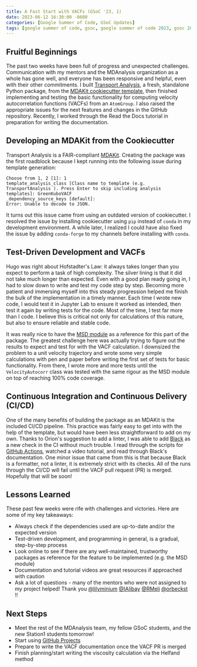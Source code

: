 ```yaml
---
title: A Fast Start with VACFs (GSoC '23, 1)
date: 2023-06-12 16:30:00 -0600
categories: [Google Summer of Code, GSoC Updates]
tags: [google summer of code, gsoc, google summer of code 2023, gsoc 2023, computer science, cs, python, numpy, scipy, computational research, molecular dynamics, mdanalysis, computational chemistry, biophysics, bioinformatics, biomolecular research, materials research, chemical engineering, physics, mathematics, math, mdakit, mdakits, velocity autocorrelation function, vacf, self-diffusivity, green-kubo]     # TAG names should always be lowercase
---
```


## Fruitful Beginnings

The past two weeks have been full of progress and unexpected challenges. Communication with my mentors and the MDAnalysis organization as a whole has gone well, and everyone has been responsive and helpful, even with their other commitments. I built [Transport Analysis](https://github.com/MDAnalysis/transport-analysis), a fresh, standalone Python package, from the [MDAKit cookiecutter template](https://github.com/MDAnalysis/cookiecutter-mdakit), then finished implementing and testing the basic functionality for computing velocity autocorrelation functions (VACFs) from an `AtomGroup`. I also raised the appropriate issues for the next features and changes in the GitHub repository. Recently, I worked through the Read the Docs tutorial in preparation for writing the documentation.

## Developing an MDAKit from the Cookiecutter

Transport Analysis is a FAIR-compliant [MDAKit](https://mdakits.mdanalysis.org). Creating the package was the first roadblock because I kept running into the following issue during template generation:

```
Choose from 1, 2 [1]: 1
template_analysis_class [Class name to template (e.g. TransportAnalysis ). Press Enter to skip including analysis templates]: GreenKuboVACF
_dependency_source_keys [default]:
Error: Unable to decode to JSON.
```

It turns out this issue came from using an outdated version of cookiecutter. I resolved the issue by installing cookiecutter using `pip` instead of `conda` in my development environment. A while later, I realized I could have also fixed the issue by adding `conda-forge` to my channels before installing with `conda`.

## Test-Driven Development and VACFs

Hugo was right about Hofstadter's Law: it always takes longer than you expect to perform a task of high complexity. The silver lining is that it did not take much longer than expected. Even with a good plan ready going in, I had to slow down to write and test my code step by step. Becoming more patient and immersing myself into this steady progression helped me finish the bulk of the implementation in a timely manner. Each time I wrote new code, I would test it in Jupyter Lab to ensure it worked as intended, then test it again by writing tests for the code. Most of the time, I test far more than I code. I believe this is critical not only for calculations of this nature, but also to ensure reliable and stable code.

It was really nice to have the [MSD module](https://docs.mdanalysis.org/stable/documentation_pages/analysis/msd.html) as a reference for this part of the package. The greatest challenge here was actually trying to figure out the results to expect and test for with the VACF calculation. I downsized the problem to a unit velocity trajectory and wrote some very simple calculations with pen and paper before writing the first set of tests for basic functionality. From there, I wrote more and more tests until the `VelocityAutocorr` class was tested with the same rigour as the MSD module on top of reaching 100% code coverage.

## Continuous Integration and Continuous Delivery (CI/CD)

One of the many benefits of building the package as an MDAKit is the included CI/CD pipeline. This practice was fairly easy to get into with the help of the template, but would have been less straightforward to add on my own. Thanks to Orion's suggestion to add a linter, I was able to add [Black](https://black.readthedocs.io/en/stable/) as a new check in the CI without much trouble. I read through the scripts for [GitHub Actions](https://github.com/features/actions), watched a video tutorial, and read through Black's documentation. One minor issue that came from this is that because Black is a formatter, not a linter, it is extremely strict with its checks. All of the runs through the CI/CD will fail until the VACF pull request (PR) is merged. Hopefully that will be soon!

## Lessons Learned

These past few weeks were rife with challenges and victories. Here are some of my key takeaways:

- Always check if the dependencies used are up-to-date and/or the expected version
- Test-driven development, and programming in general, is a gradual, step-by-step process
- Look online to see if there are any well-maintained, trustworthy packages as reference for the feature to be implemented (e.g. the MSD module)
- Documentation and tutorial videos are great resources if approached with caution
- Ask a lot of questions - many of the mentors who were not assigned to my project helped! Thank you [@lilyminium](https://github.com/lilyminium) [@IAlibay](https://github.com/IAlibay) [@RMeli](https://github.com/RMeli) [@orbeckst](https://github.com/orbeckst) !!

## Next Steps

- Meet the rest of the MDAnalysis team, my fellow GSoC students, and the new Station1 students tomorrow!
- Start using [GitHub Projects](https://docs.github.com/en/issues/planning-and-tracking-with-projects/learning-about-projects/about-projects)
- Prepare to write the VACF documentation once the VACF PR is merged
- Finish planning/start writing the viscosity calculation via the Helfand method
